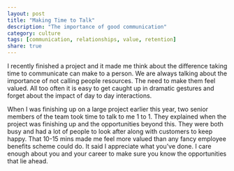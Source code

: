 ```yaml
---
layout: post
title: "Making Time to Talk"
description: "The importance of good communication"
category: culture
tags: [communication, relationships, value, retention]
share: true
---
```


I recently finished a project and it made me think about the difference taking time to communicate can make to a person. We are always talking about the importance of not calling people resources. The need to make them feel valued. All too often it is easy to get caught up in dramatic gestures  and forget about the impact of day to day interactions.

When I was finishing up on a large project earlier this year, two senior members of the team took time to talk to me 1 to 1. They explained when the project was finishing up and the opportunities beyond this. They were both busy and had a lot of people to look after along with customers to keep happy. That 10-15 mins made me feel more valued than any fancy employee benefits scheme could do. It said I appreciate what you've done. I care enough about you and your career to make sure you know the opportunities that lie ahead.